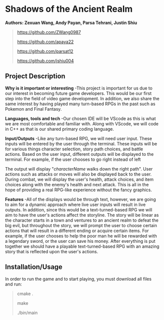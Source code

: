 # Shadows of the Ancient Realm
**Authors: Zexuan Wang, Andy Payan, Parsa Tehrani, Justin Shiu**

> https://github.com/ZWang0987
> 
> https://github.com/apaya22
> 
> https://github.com/parsat12
> 
> https://github.com/jshiu004



## Project Description

**Why is it important or interesting**
-This project is important for us due to our interest in becoming future game developers. This would be our first step into the field of video game development. In addition, we also share the same interest by having played many turn-based RPGs in the past such as Pokemon and Final Fantasy. 

**Languages, tools and tech**
-Our chosen IDE will be VScode as this is what we are most comfortable and familiar with. Along with VScode, we will code in C++ as that is our shared primary coding language. 

**Input/Outputs**
-Like any turn-based RPG, we will need user input. These inputs will be entered by the user through the terminal. These inputs will be for various things  character selection, story path choices, and battle actions. Based on the user input, different outputs will be displayed to the terminal. For example, if the user chooses to go right instead of left 

The output will display "_characterName_ walks down the right path". User actions such as attacks or moves will also be displayed back to the user. During combat, we will display the user's health, attack choices, and item choices along with the enemy's health and next attack. This is all in the hope of providing a real RPG-like experience without the fancy graphics. 

**Features**
-All of the displays would be through text, however, we are going to aim for a dynamic approach where live user inputs will result in live outputs. In addition, since this would be a text-turned-based RPG we will aim to have the user's actions affect the storyline. The story will be linear as the character starts in a town and ventures to an ancient realm to defeat the big evil, but throughout the story, we will prompt the user to choose certain actions that will result in a different ending or acquire certain items. For example, if the user chooses to help the poor man he will be rewarded with a legendary sword, or the user can save his money. After everything is put together we should have a playable text-turned-based RPG with an amazing story that is reflected upon the user's actions. 

## Installation/Usage
In order to run the game and to start playing, you must download all files and run:
> cmake .
> 
> make
> 
> ./bin/main
